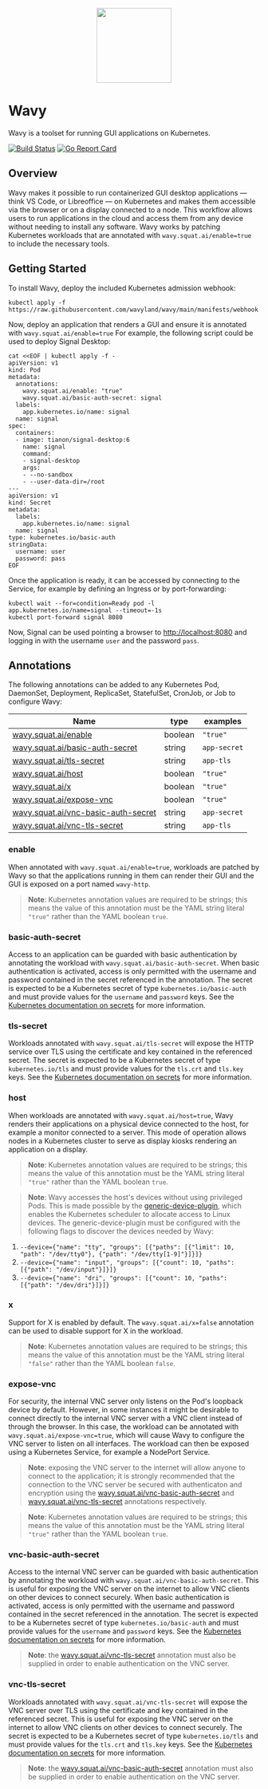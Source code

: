 <p align="center"><img src="https://avatars.githubusercontent.com/u/128749691" width="150" /></p>

# Wavy

Wavy is a toolset for running GUI applications on Kubernetes.

[![Build Status](https://github.com/wavyland/wavy/workflows/CI/badge.svg)](https://github.com/wavyland/wavy/actions?query=workflow%3ACI)
[![Go Report Card](https://goreportcard.com/badge/github.com/wavyland/wavy)](https://goreportcard.com/report/github.com/wavyland/wavy)

## Overview

Wavy makes it possible to run containerized GUI desktop applications &mdash; think VS Code, or Libreoffice &mdash; on Kubernetes and makes them accessible via the browser or on a display connected to a node.
This workflow allows users to run applications in the cloud and access them from any device without needing to install any software.
Wavy works by patching Kubernetes workloads that are annotated with `wavy.squat.ai/enable=true` to include the necessary tools.

## Getting Started

To install Wavy, deploy the included Kubernetes admission webhook:

```shell
kubectl apply -f https://raw.githubusercontent.com/wavyland/wavy/main/manifests/webhook.yaml
```

Now, deploy an application that renders a GUI and ensure it is annotated with `wavy.squat.ai/enable=true`
For example, the following script could be used to deploy Signal Desktop:

```shell
cat <<EOF | kubectl apply -f -
apiVersion: v1
kind: Pod
metadata:
  annotations:
    wavy.squat.ai/enable: "true"
    wavy.squat.ai/basic-auth-secret: signal
  labels:
    app.kubernetes.io/name: signal
  name: signal
spec:
  containers:
  - image: tianon/signal-desktop:6
    name: signal
    command:
    - signal-desktop
    args:
    - --no-sandbox
    - --user-data-dir=/root
---
apiVersion: v1
kind: Secret
metadata:
  labels:
    app.kubernetes.io/name: signal
  name: signal
type: kubernetes.io/basic-auth
stringData:
  username: user
  password: pass
EOF
```

Once the application is ready, it can be accessed by connecting to the Service, for example by defining an Ingress or by port-forwarding:

```shell
kubectl wait --for=condition=Ready pod -l app.kubernetes.io/name=signal --timeout=-1s
kubectl port-forward signal 8080
```

Now, Signal can be used pointing a browser to [http://localhost:8080](http://localhost:8080) and logging in with the username `user` and the password `pass`.

## Annotations

The following annotations can be added to any Kubernetes Pod, DaemonSet, Deployment, ReplicaSet, StatefulSet, CronJob, or Job to configure Wavy:

|Name|type|examples|
|----|----|-------|
|[wavy.squat.ai/enable](#enable)|boolean|`"true"`|
|[wavy.squat.ai/basic-auth-secret](#basic-auth-secret)|string|`app-secret`|
|[wavy.squat.ai/tls-secret](#tls-secret)|string|`app-tls`|
|[wavy.squat.ai/host](#host)|boolean|`"true"`|
|[wavy.squat.ai/x](#x)|boolean|`"true"`|
|[wavy.squat.ai/expose-vnc](#expose-vnc)|boolean|`"true"`|
|[wavy.squat.ai/vnc-basic-auth-secret](#vnc-basic-auth-secret)|string|`app-secret`|
|[wavy.squat.ai/vnc-tls-secret](#vnc-tls-secret)|string|`app-tls`|

### enable

When annotated with `wavy.squat.ai/enable=true`, workloads are patched by Wavy so that the applications running in them can render their GUI and the GUI is exposed on a port named `wavy-http`.

> **Note**: Kubernetes annotation values are required to be strings; this means the value of this annotation must be the YAML string literal `"true"` rather than the YAML boolean `true`.

### basic-auth-secret

Access to an application can be guarded with basic authentication by annotating the workload with `wavy.squat.ai/basic-auth-secret`.
When basic authentication is activated, access is only permitted with the username and password contained in the secret referenced in the annotation.
The secret is expected to be a Kubernetes secret of type `kubernetes.io/basic-auth` and must provide values for the `username` and `password` keys.
See the [Kubernetes documentation on secrets](https://kubernetes.io/docs/concepts/configuration/secret/#basic-authentication-secret) for more information.

### tls-secret

Workloads annotated with `wavy.squat.ai/tls-secret` will expose the HTTP service over TLS using the certificate and key contained in the referenced secret.
The secret is expected to be a Kubernetes secret of type `kubernetes.io/tls` and must provide values for the `tls.crt` and `tls.key` keys.
See the [Kubernetes documentation on secrets](https://kubernetes.io/docs/concepts/configuration/secret/#tls-secrets) for more information.

### host

When workloads are annotated with `wavy.squat.ai/host=true`, Wavy renders their applications on a physical device connected to the host, for example a monitor connected to a server.
This mode of operation allows nodes in a Kubernetes cluster to serve as display kiosks rendering an application on a display.

> **Note**: Kubernetes annotation values are required to be strings; this means the value of this annotation must be the YAML string literal `"true"` rather than the YAML boolean `true`.

> **Note**: Wavy accesses the host's devices without using privileged Pods. This is made possible by the [generic-device-plugin](https://github.com/squat/generic-device-plugin), which enables the Kubernetes scheduler to allocate access to Linux devices. The generic-device-plugin must be configured with the following flags to discover the devices needed by Wavy:
1. `--device={"name": "tty", "groups": [{"paths": [{"limit": 10, "path": "/dev/tty0"}, {"path": "/dev/tty[1-9]"}]}]}`
2. `--device={"name": "input", "groups": [{"count": 10, "paths": [{"path": "/dev/input"}]}]}`
3. `--device={"name": "dri", "groups": [{"count": 10, "paths": [{"path": "/dev/dri"}]}]}`

### x

Support for X is enabled by default.
The `wavy.squat.ai/x=false` annotation can be used to disable support for X in the workload.

> **Note**: Kubernetes annotation values are required to be strings; this means the value of this annotation must be the YAML string literal `"false"` rather than the YAML boolean `false`.

### expose-vnc

For security, the internal VNC server only listens on the Pod's loopback device by default.
However, in some instances it might be desirable to connect directly to the internal VNC server with a VNC client instead of through the browser.
In this case, the workload can be annotated with `wavy.squat.ai/expose-vnc=true`, which will cause Wavy to configure the VNC server to listen on all interfaces.
The workload can then be exposed using a Kubernetes Service, for example a NodePort Service.

> **Note**: exposing the VNC server to the internet will allow anyone to connect to the application; it is strongly recommended that the connection to the VNC server be secured with authenticaton and encryption using the [wavy.squat.ai/vnc-basic-auth-secret](#vnc-basic-auth-secret) and [wavy.squat.ai/vnc-tls-secret](#vnc-tls-secret) annotations respectively.

> **Note**: Kubernetes annotation values are required to be strings; this means the value of this annotation must be the YAML string literal `"true"` rather than the YAML boolean `true`.

### vnc-basic-auth-secret

Access to the internal VNC server can be guarded with basic authentication by annotating the workload with `wavy.squat.ai/vnc-basic-auth-secret`.
This is useful for exposing the VNC server on the internet to allow VNC clients on other devices to connect securely.
When basic authentication is activated, access is only permitted with the username and password contained in the secret referenced in the annotation.
The secret is expected to be a Kubernetes secret of type `kubernetes.io/basic-auth` and must provide values for the `username` and `password` keys.
See the [Kubernetes documentation on secrets](https://kubernetes.io/docs/concepts/configuration/secret/#basic-authentication-secret) for more information.

> **Note**: the [wavy.squat.ai/vnc-tls-secret](#vnc-tls-secret) annotation must also be supplied in order to enable authentication on the VNC server.

### vnc-tls-secret

Workloads annotated with `wavy.squat.ai/vnc-tls-secret` will expose the VNC server over TLS using the certificate and key contained in the referenced secret.
This is useful for exposing the VNC server on the internet to allow VNC clients on other devices to connect securely.
The secret is expected to be a Kubernetes secret of type `kubernetes.io/tls` and must provide values for the `tls.crt` and `tls.key` keys.
See the [Kubernetes documentation on secrets](https://kubernetes.io/docs/concepts/configuration/secret/#tls-secrets) for more information.

> **Note**: the [wavy.squat.ai/vnc-basic-auth-secret](#vnc-basic-auth-secret) annotation must also be supplied in order to enable authentication on the VNC server.
